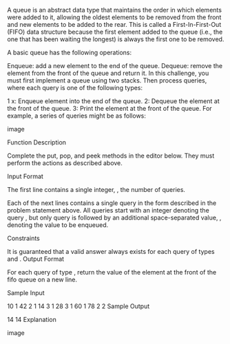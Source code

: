A queue is an abstract data type that maintains the order in which elements were added to it, allowing the oldest elements to be removed from the front and new elements to be added to the rear. This is called a First-In-First-Out (FIFO) data structure because the first element added to the queue (i.e., the one that has been waiting the longest) is always the first one to be removed.

A basic queue has the following operations:

Enqueue: add a new element to the end of the queue.
Dequeue: remove the element from the front of the queue and return it.
In this challenge, you must first implement a queue using two stacks. Then process  queries, where each query is one of the following  types:

1 x: Enqueue element  into the end of the queue.
2: Dequeue the element at the front of the queue.
3: Print the element at the front of the queue.
For example, a series of queries might be as follows:

image

Function Description

Complete the put, pop, and peek methods in the editor below. They must perform the actions as described above.

Input Format

The first line contains a single integer, , the number of queries.

Each of the next  lines contains a single query in the form described in the problem statement above. All queries start with an integer denoting the query , but only query  is followed by an additional space-separated value, , denoting the value to be enqueued.

Constraints

It is guaranteed that a valid answer always exists for each query of types  and .
Output Format

For each query of type , return the value of the element at the front of the fifo queue on a new line.

Sample Input

10
1 42
2
1 14
3
1 28
3
1 60
1 78
2
2
Sample Output

14
14
Explanation

image
